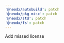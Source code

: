 ```yaml
---
'@neodx/autobuild': patch
'@neodx/pkg-misc': patch
'@neodx/std': patch
'@neodx/fs': patch
---
```


Add missed license
